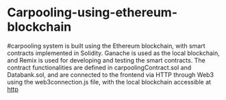 # Carpooling-using-ethereum-blockchain

#carpooling system is built using the Ethereum blockchain, with smart contracts implemented in Solidity. Ganache is used as the local blockchain, and Remix is used for developing and testing the smart contracts. The contract functionalities are defined in carpoolingContract.sol and Databank.sol, and are connected to the frontend via HTTP through Web3 using the web3connection.js file, with the local blockchain accessible at [http](http://127.0.0.1:7545.)
